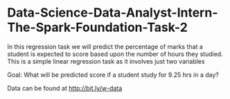 # Data-Science-Data-Analyst-Intern-The-Spark-Foundation-Task-2

In this regression task we will predict the percentage of marks that a student is expected to score based upon the number of hours they studied. This is a simple linear regression task as it involves just two variables

Goal:
What will be predicted score if a student study for 9.25 hrs in a day?

Data can be found at http://bit.ly/w-data
